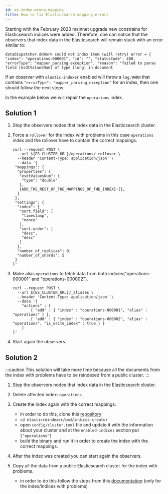 ```yaml
---
id: es-index-wrong-mapping
title: How to fix Elasticsearch mapping errors
---
```


Starting with the February 2023 mainnet upgrade new constrains for Elasticsearch indices were added. Therefore, one can notice 
that the observers that index data in the Elasticsearch will remain stuck with an error similar to:

`dataDispatcher.doWork could not index item (will retry) error = { "index": "operations-000001",
"id": "", "statusCode": 400, "errorType": "mapper_parsing_exception", "reason": "failed to parse field [esdtValuesNum] of type [long] in document`

If an observer with `elastic-indexer` enabled will throw a `log.WARN` that contains `"errorType": "mapper_parsing_exception"` 
for an index, then one should follow the next steps: 

In the example below we will repair the `operations` index.

[comment]: # (mx-context-auto)

## Solution 1

1. Stop the observers nodes that index data in the Elasticsearch cluster.
2. Force a `rollover` for the index with problems in this case `operations` index and the rollover have to contain the correct
   mappings.
   ```
   curl --request POST \
     --url ${ES_CLUSTER_URL}/operations/_rollover \
     --header 'Content-Type: application/json' \
     --data '{
    "mappings": {
     "properties": {
      "esdtValuesNum": {
       "type": "double"
      },
      {ADD_THE_REST_OF_THE_MAPPINGS_OF_THE_INDEX}:{},
     }
    },
    "settings": {
     "index": {
      "sort.field": [
       "timestamp",
       "nonce"
      ],
      "sort.order": [
       "desc",
       "desc"
      ]
     },
     "number_of_replicas": 0,
     "number_of_shards": 5
    }
   }'
   ```
3. Make alias `operations` to fetch data from both indices("operations-000001" and "operations-000002").

   ```
   curl --request POST \
     --url ${ES_CLUSTER_URL}/_aliases \
     --header 'Content-Type: application/json' \
     --data '{
       "actions" : [
           { "add" : { "index" : "operations-000001", "alias" : "operations" } },
           { "add" : { "index" : "operations-000002", "alias" : "operations", "is_write_index" : true } }
       ]
   }'
   ```

4. Start again the observers.

[comment]: # (mx-context-auto)

## Solution 2
:::caution
This solution will take more time because all the documents from the index with problems 
have to be reindexed from a public cluster.
:::

1. Stop the observers nodes that index data in the Elasticsearch cluster.
2. Delete affected index: `operations`
3. Create the index again with the correct mappings:
   -  in order to do this, clone this [repository](https://github.com/multiversx/mx-chain-tools-go)
   - `cd elasticreindexer/cmd/indices-creator`
   - open `config/cluster.toml` file and update it with the information about your cluster and at the `enabled-indices`
   section put `["operations"]`
   - build the binary and run it in order to create the index with the correct mappings.

4. After the index was created you can start again the observers. 
5. Copy all the data from a public Elasticsearch cluster for the index with problems.
   - in order to do this follow the steps from this [documentation](https://github.com/multiversx/mx-chain-tools-go/tree/mappings-for-all-fields/elasticreindexer#step-2) (only for the index/indices with problems)


